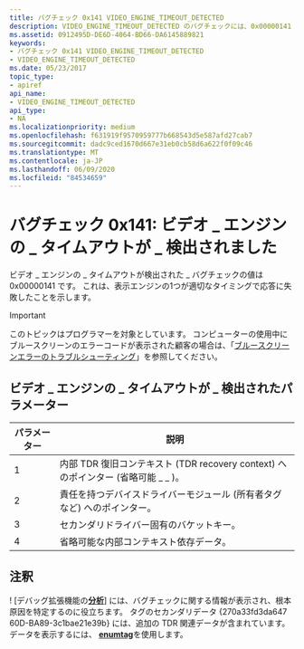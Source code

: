 ```yaml
---
title: バグチェック 0x141 VIDEO_ENGINE_TIMEOUT_DETECTED
description: VIDEO_ENGINE_TIMEOUT_DETECTED のバグチェックには、0x00000141 という値が指定されています。 これは、表示エンジンの1つが適切なタイミングで応答に失敗したことを示します。
ms.assetid: 0912495D-DE6D-4064-BD66-DA6145889821
keywords:
- バグチェック 0x141 VIDEO_ENGINE_TIMEOUT_DETECTED
- VIDEO_ENGINE_TIMEOUT_DETECTED
ms.date: 05/23/2017
topic_type:
- apiref
api_name:
- VIDEO_ENGINE_TIMEOUT_DETECTED
api_type:
- NA
ms.localizationpriority: medium
ms.openlocfilehash: f631919f9570959777b668543d5e587afd27cab7
ms.sourcegitcommit: dadc9ced1670d667e31eb0cb58d6a622f0f09c46
ms.translationtype: MT
ms.contentlocale: ja-JP
ms.lasthandoff: 06/09/2020
ms.locfileid: "84534659"
---
```

# <a name="bug-check-0x141-video_engine_timeout_detected"></a>バグチェック 0x141: ビデオ \_ エンジンの \_ タイムアウトが \_ 検出されました


ビデオ \_ エンジンの \_ タイムアウトが検出された \_ バグチェックの値は0x00000141 です。 これは、表示エンジンの1つが適切なタイミングで応答に失敗したことを示します。

> [!IMPORTANT]
> このトピックはプログラマーを対象としています。 コンピューターの使用中にブルースクリーンのエラーコードが表示された顧客の場合は、「[ブルースクリーンエラーのトラブルシューティング](https://www.windows.com/stopcode)」を参照してください。


## <a name="video_engine_timeout_detected-parameters"></a>ビデオ \_ エンジンの \_ タイムアウトが \_ 検出されたパラメーター


| パラメーター | 説明                                                                 |
|-----------|-----------------------------------------------------------------------------|
| 1         | 内部 TDR 復旧コンテキスト (TDR recovery context) へのポインター (省略可能 \_ \_ )。 |
| 2         | 責任を持つデバイスドライバーモジュール (所有者タグなど) へのポインター。          |
| 3         | セカンダリドライバー固有のバケットキー。                                |
| 4         | 省略可能な内部コンテキスト依存データ。                                   |

 

<a name="remarks"></a>注釈
-------

! [デバッグ拡張機能の[**分析**](-analyze.md)] には、バグチェックに関する情報が表示され、根本原因を特定するのに役立ちます。
タグのセカンダリデータ {270a33fd3da647 60D-BA89-3c1bae21e39b} には、追加の TDR 関連データが含まれています。 データを表示するには、 [**enumtag**](-enumtag--enumerate-secondary-callback-data-.md)を使用します。

 

 




